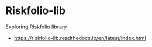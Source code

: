 # Riskfolio-lib

Exploring Riskfolio library
- https://riskfolio-lib.readthedocs.io/en/latest/index.html
